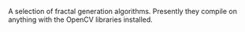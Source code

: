 A selection of fractal generation algorithms. Presently they compile on anything with the OpenCV libraries installed.